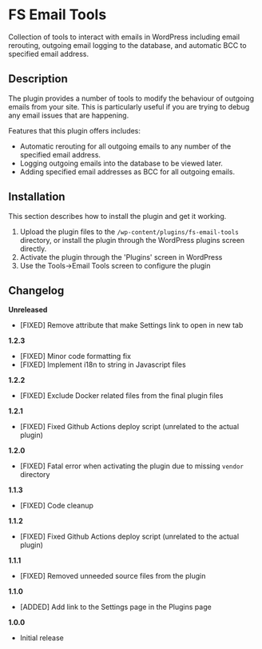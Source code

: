 # FS Email Tools #

Collection of tools to interact with emails in WordPress including email rerouting, outgoing email logging to the database, and automatic BCC to specified email address.

## Description ##

The plugin provides a number of tools to modify the behaviour of outgoing emails from your site. This is particularly useful if you are trying to debug any email issues that are happening.

Features that this plugin offers includes:

* Automatic rerouting for all outgoing emails to any number of the specified email address.
* Logging outgoing emails into the database to be viewed later.
* Adding specified email addresses as BCC for all outgoing emails.

## Installation ##

This section describes how to install the plugin and get it working.

1. Upload the plugin files to the `/wp-content/plugins/fs-email-tools` directory, or install the plugin through the WordPress plugins screen directly.
2. Activate the plugin through the 'Plugins' screen in WordPress
3. Use the Tools->Email Tools screen to configure the plugin

## Changelog ##

**Unreleased**

* [FIXED] Remove attribute that make Settings link to open in new tab

**1.2.3**

* [FIXED] Minor code formatting fix
* [FIXED] Implement i18n to string in Javascript files

**1.2.2**

* [FIXED] Exclude Docker related files from the final plugin files

**1.2.1**

* [FIXED] Fixed Github Actions deploy script (unrelated to the actual plugin)

**1.2.0**

* [FIXED] Fatal error when activating the plugin due to missing `vendor` directory

**1.1.3**

* [FIXED] Code cleanup

**1.1.2**

* [FIXED] Fixed Github Actions deploy script (unrelated to the actual plugin)

**1.1.1**

* [FIXED] Removed unneeded source files from the plugin

**1.1.0**

* [ADDED] Add link to the Settings page in the Plugins page

**1.0.0**

* Initial release

